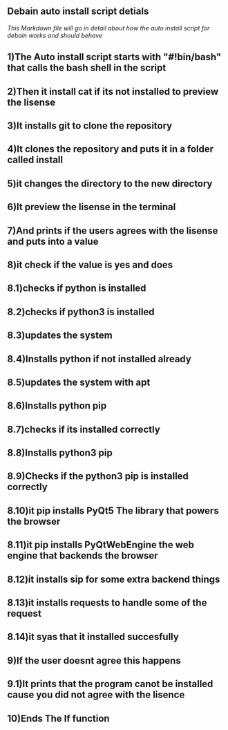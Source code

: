 ## Debain auto install script detials

*This Markdown file will go in detail about how the auto install script for debain works and should behave*

## 1)The Auto install script starts with "#!bin/bash" that calls the bash shell in the script
## 2)Then it install cat if its not installed to preview the lisense
## 3)It installs git to clone the repository
## 4)It clones the repository and puts it in a folder called install
## 5)it changes the directory to the new directory
## 6)It preview the lisense in the terminal
## 7)And prints if the users agrees with the lisense and puts into a value
## 8)it check if the value is yes and does
##  8.1)checks if python is installed
##   8.2)checks if python3 is installed
##   8.3)updates the system
##   8.4)Installs python if not installed already
##   8.5)updates the system with apt
  ## 8.6)Installs python pip
##   8.7)checks if its installed correctly
##   8.8)Installs python3 pip
##   8.9)Checks if the python3 pip is installed correctly
##   8.10)it pip installs PyQt5 The library that powers the browser
##   8.11)it pip installs PyQtWebEngine the web engine that backends the browser
##   8.12)it installs sip for some extra backend things
##   8.13)it installs requests to handle some of the request
##   8.14)it syas that it installed succesfully
## 9)If the user doesnt agree this happens
##   9.1)It prints that the program canot be installed cause you did not agree with the lisence
## 10)Ends The If function
